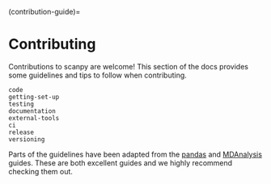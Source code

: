 (contribution-guide)=

# Contributing

Contributions to scanpy are welcome!
This section of the docs provides some guidelines and tips to follow when contributing.

```{toctree}
code
getting-set-up
testing
documentation
external-tools
ci
release
versioning
```

Parts of the guidelines have been adapted from the [pandas](https://pandas.pydata.org/pandas-docs/stable/development/index.html) and [MDAnalysis](https://userguide.mdanalysis.org/stable/contributing.html) guides.
These are both excellent guides and we highly recommend checking them out.
